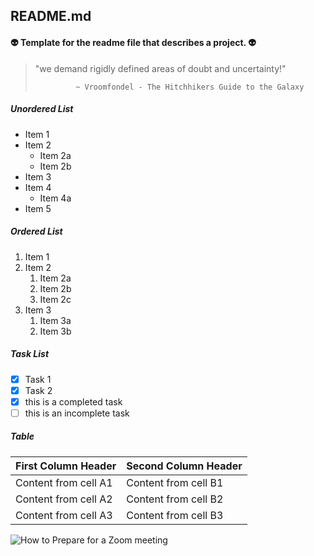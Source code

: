 ## README.md
#### :alien: Template for the readme file that describes a project. :alien:

> "we demand rigidly defined areas of doubt and uncertainty!"
>              
>              ~ Vroomfondel - The Hitchhikers Guide to the Galaxy

##### Unordered List
* Item 1
* Item 2
  * Item 2a
  * Item 2b
* Item 3
* Item 4
  * Item 4a
* Item 5

##### Ordered List
1. Item 1
1. Item 2
   1. Item 2a
   1. Item 2b
   1. Item 2c
1. Item 3
   1. Item 3a
   1. Item 3b

##### Task List
- [x] Task 1
- [x] Task 2
- [x] this is a completed task
- [ ] this is an incomplete task

##### Table
First Column Header | Second Column Header
------------------- | ---------------------
Content from cell A1 | Content from cell B1
Content from cell A2 | Content from cell B2
Content from cell A3 | Content from cell B3

![How to Prepare for a Zoom meeting](https://github.com/ResearchRobert/images/blob/8537682ff6c9bbb5e80d72e04560f14013c9c3e6/how-to-prepare-for-a-zoom-meeting.jpg)

